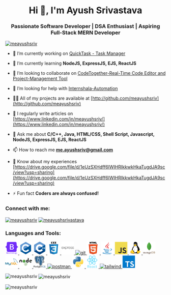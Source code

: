 <h1 align="center">Hi 👋, I'm Ayush Srivastava</h1>
<h3 align="center">Passionate Software Developer | DSA Enthusiast | Aspiring Full-Stack MERN Developer</h3>

<p align="left"> <a href="https://github.com/ryo-ma/github-profile-trophy"><img src="https://github-profile-trophy.vercel.app/?username=meayushsriv" alt="meayushsriv" /></a> </p>

- 🔭 I’m currently working on [QuickTask - Task Manager](https://github.com/meayushsriv/WorkSync-Task-Manager)

- 🌱 I’m currently learning **NodeJS, ExpressJS, EJS, ReactJS**

- 👯 I’m looking to collaborate on [CodeTogether-Real-Time Code Editor and Project-Management Tool](https://github.com/meayushsriv/CodeTogether-Realtime-Coding-Platform)

- 🤝 I’m looking for help with [Internshala-Automation](https://github.com/meayushsriv/Internshala-Automation)

- 👨‍💻 All of my projects are available at [http://github.com/meayushsriv](http://github.com/meayushsriv)

- 📝 I regularly write articles on [https://www.linkedin.com/in/meayushsriv/](https://www.linkedin.com/in/meayushsriv/)

- 💬 Ask me about **C/C++, Java, HTML/CSS, Shell Script, Javascript, NodeJS, ExpressJS, EJS, ReactJS**

- 📫 How to reach me **me.ayushsriv@gmail.com**

- 📄 Know about my experiences [https://drive.google.com/file/d/1eUzSXHdff6lWIHRIkkwkHkaTugdJA9sc/view?usp=sharing](https://drive.google.com/file/d/1eUzSXHdff6lWIHRIkkwkHkaTugdJA9sc/view?usp=sharing)

- ⚡ Fun fact **Coders are always confused!**

<h3 align="left">Connect with me:</h3>
<p align="left">
<a href="https://linkedin.com/in/meayushsriv" target="blank"><img align="center" src="https://raw.githubusercontent.com/rahuldkjain/github-profile-readme-generator/master/src/images/icons/Social/linked-in-alt.svg" alt="meayushsriv" height="30" width="40" /></a>
<a href="https://www.leetcode.com/meayushsrivastava" target="blank"><img align="center" src="https://raw.githubusercontent.com/rahuldkjain/github-profile-readme-generator/master/src/images/icons/Social/leet-code.svg" alt="meayushsrivastava" height="30" width="40" /></a>
</p>

<h3 align="left">Languages and Tools:</h3>
<p align="left"> <a href="https://getbootstrap.com" target="_blank" rel="noreferrer"> <img src="https://raw.githubusercontent.com/devicons/devicon/master/icons/bootstrap/bootstrap-plain-wordmark.svg" alt="bootstrap" width="40" height="40"/> </a> <a href="https://www.cprogramming.com/" target="_blank" rel="noreferrer"> <img src="https://raw.githubusercontent.com/devicons/devicon/master/icons/c/c-original.svg" alt="c" width="40" height="40"/> </a> <a href="https://www.w3schools.com/cpp/" target="_blank" rel="noreferrer"> <img src="https://raw.githubusercontent.com/devicons/devicon/master/icons/cplusplus/cplusplus-original.svg" alt="cplusplus" width="40" height="40"/> </a> <a href="https://www.w3schools.com/css/" target="_blank" rel="noreferrer"> <img src="https://raw.githubusercontent.com/devicons/devicon/master/icons/css3/css3-original-wordmark.svg" alt="css3" width="40" height="40"/> </a> <a href="https://expressjs.com" target="_blank" rel="noreferrer"> <img src="https://raw.githubusercontent.com/devicons/devicon/master/icons/express/express-original-wordmark.svg" alt="express" width="40" height="40"/> </a> <a href="https://git-scm.com/" target="_blank" rel="noreferrer"> <img src="https://www.vectorlogo.zone/logos/git-scm/git-scm-icon.svg" alt="git" width="40" height="40"/> </a> <a href="https://www.w3.org/html/" target="_blank" rel="noreferrer"> <img src="https://raw.githubusercontent.com/devicons/devicon/master/icons/html5/html5-original-wordmark.svg" alt="html5" width="40" height="40"/> </a> <a href="https://www.java.com" target="_blank" rel="noreferrer"> <img src="https://raw.githubusercontent.com/devicons/devicon/master/icons/java/java-original.svg" alt="java" width="40" height="40"/> </a> <a href="https://developer.mozilla.org/en-US/docs/Web/JavaScript" target="_blank" rel="noreferrer"> <img src="https://raw.githubusercontent.com/devicons/devicon/master/icons/javascript/javascript-original.svg" alt="javascript" width="40" height="40"/> </a> <a href="https://www.linux.org/" target="_blank" rel="noreferrer"> <img src="https://raw.githubusercontent.com/devicons/devicon/master/icons/linux/linux-original.svg" alt="linux" width="40" height="40"/> </a> <a href="https://www.mongodb.com/" target="_blank" rel="noreferrer"> <img src="https://raw.githubusercontent.com/devicons/devicon/master/icons/mongodb/mongodb-original-wordmark.svg" alt="mongodb" width="40" height="40"/> </a> <a href="https://www.mysql.com/" target="_blank" rel="noreferrer"> <img src="https://raw.githubusercontent.com/devicons/devicon/master/icons/mysql/mysql-original-wordmark.svg" alt="mysql" width="40" height="40"/> </a> <a href="https://nodejs.org" target="_blank" rel="noreferrer"> <img src="https://raw.githubusercontent.com/devicons/devicon/master/icons/nodejs/nodejs-original-wordmark.svg" alt="nodejs" width="40" height="40"/> </a> <a href="https://www.postgresql.org" target="_blank" rel="noreferrer"> <img src="https://raw.githubusercontent.com/devicons/devicon/master/icons/postgresql/postgresql-original-wordmark.svg" alt="postgresql" width="40" height="40"/> </a> <a href="https://postman.com" target="_blank" rel="noreferrer"> <img src="https://www.vectorlogo.zone/logos/getpostman/getpostman-icon.svg" alt="postman" width="40" height="40"/> </a> <a href="https://www.python.org" target="_blank" rel="noreferrer"> <img src="https://raw.githubusercontent.com/devicons/devicon/master/icons/python/python-original.svg" alt="python" width="40" height="40"/> </a> <a href="https://reactjs.org/" target="_blank" rel="noreferrer"> <img src="https://raw.githubusercontent.com/devicons/devicon/master/icons/react/react-original-wordmark.svg" alt="react" width="40" height="40"/> </a> <a href="https://tailwindcss.com/" target="_blank" rel="noreferrer"> <img src="https://www.vectorlogo.zone/logos/tailwindcss/tailwindcss-icon.svg" alt="tailwind" width="40" height="40"/> </a> <a href="https://www.typescriptlang.org/" target="_blank" rel="noreferrer"> <img src="https://raw.githubusercontent.com/devicons/devicon/master/icons/typescript/typescript-original.svg" alt="typescript" width="40" height="40"/> </a> </p>

<p><img align="left" src="https://github-readme-stats.vercel.app/api/top-langs?username=meayushsriv&show_icons=true&locale=en&layout=compact" alt="meayushsriv" /></p>

<p>&nbsp;<img align="center" src="https://github-readme-stats.vercel.app/api?username=meayushsriv&show_icons=true&locale=en" alt="meayushsriv" /></p>

<p><img align="center" src="https://github-readme-streak-stats.herokuapp.com/?user=meayushsriv&" alt="meayushsriv" /></p>
